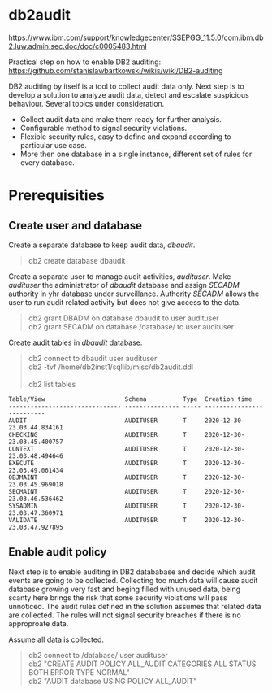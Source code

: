 # db2audit

https://www.ibm.com/support/knowledgecenter/SSEPGG_11.5.0/com.ibm.db2.luw.admin.sec.doc/doc/c0005483.html

Practical step on how to enable DB2 auditing: https://github.com/stanislawbartkowski/wikis/wiki/DB2-auditing<br>

DB2 auditing by itself is a tool to collect audit data only. Next step is to develop a solution to analyze audit data, detect and escalate suspicious behaviour. Several topics under consideration.<br>

* Collect audit data and make them ready for further analysis.
* Configurable method to signal security violations.
* Flexible security rules, easy to define and expand according to particular use case.
* More then one database in a single instance, different set of rules for every database.

# Prerequisities

## Create user and database

Create a separate database to keep audit data, *dbaudit*.<br>

> db2 create database dbaudit<br>

Create a separate user to manage audit activities, *audituser*. Make *audituser* the administrator of *dbaudit* database and assign *SECADM* authority in yhr database under surveillance. Authority *SECADM* allows the user to run audit related activity but does not give access to the data.<br>

> db2 grant DBADM on database dbaudit to user audituser<br>
> db2 grant SECADM on database /database/ to user audituser<br>

Create audit tables in *dbaudit* database.<br>
> db2 connect to dbaudit user audituser<br>
> db2 -tvf /home/db2inst1/sqllib/misc/db2audit.ddl<br>\
> db2 list tables<br>
```
Table/View                      Schema          Type  Creation time             
------------------------------- --------------- ----- --------------------------
AUDIT                           AUDITUSER       T     2020-12-30-23.03.44.834161
CHECKING                        AUDITUSER       T     2020-12-30-23.03.45.400757
CONTEXT                         AUDITUSER       T     2020-12-30-23.03.48.494646
EXECUTE                         AUDITUSER       T     2020-12-30-23.03.49.061434
OBJMAINT                        AUDITUSER       T     2020-12-30-23.03.45.969018
SECMAINT                        AUDITUSER       T     2020-12-30-23.03.46.536462
SYSADMIN                        AUDITUSER       T     2020-12-30-23.03.47.360971
VALIDATE                        AUDITUSER       T     2020-12-30-23.03.47.927895
```
## Enable audit policy

Next step is to enable auditing in DB2 datababase and decide which audit events are going to be collected. Collecting too much data will cause audit database growing very fast and beging filled with unused data, being scanty here brings the risk that some security violations will pass unnoticed. The audit rules defined in the solution assumes that related data are collected. The rules will not signal security breaches if there is no approproate data. <br>

Assume all data is collected.<br>
> db2 connect to /database/ user audituser<br>
> db2 "CREATE AUDIT POLICY ALL_AUDIT CATEGORIES ALL STATUS BOTH ERROR TYPE NORMAL"<br>
> db2 "AUDIT database USING POLICY ALL_AUDIT"<br>




